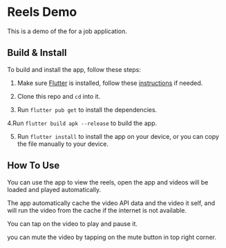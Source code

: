 # Reels Demo

This is a demo of the for a job application.

## Build & Install

To build and install the app, follow these steps:

1. Make sure [Flutter](https://flutter.dev/) is installed, follow these [instructions](https://flutter.dev/docs/get-started/install) if needed.

2. Clone this repo and `cd` into it.

3. Run `flutter pub get` to install the dependencies.

4.Run `flutter build apk --release` to build the app.

5. Run `flutter install` to install the app on your device, or you can copy the file manually to your device.

## How To Use

You can use the app to view the reels, open the app and videos will be loaded and played automatically.

The app automatically cache the video API data and the video it self, and will run the video from the cache if the internet is not available.

You can tap on the video to play and pause it.

you can mute the video by tapping on the mute button in top right corner.